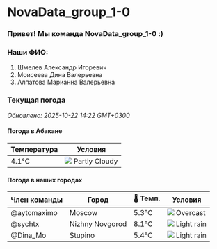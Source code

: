 # NovaData_group_1-0
### Привет! Мы команда NovaData_group_1-0 :)

### Наши ФИО:
1. Шмелев Александр Игоревич
2. Моисеева Дина Валерьевна
3. Алпатова Марианна Валерьевна

### Текущая погода
<!-- WEATHER:START -->
_Обновлено: 2025-10-22 14:22 GMT+0300_

#### Погода в Абакане

| Температура | Условия |
|-------------|----------|
| 4.1°C     | ![](https://cdn.weatherapi.com/weather/64x64/night/116.png) Partly Cloudy |

#### Погода в наших городах

| Член команды  | Город               | 🌡️ Темп.  | Условия          |
|---------------|---------------------|-----------|--------------------|
| @aytomaximo    | Moscow              |    5.3°C | ![](https://cdn.weatherapi.com/weather/64x64/day/122.png) Overcast     |
| @sychtx        | Nizhny Novgorod     |    8.1°C | ![](https://cdn.weatherapi.com/weather/64x64/day/296.png) Light rain   |
| @Dina_Mo       | Stupino             |    5.4°C | ![](https://cdn.weatherapi.com/weather/64x64/day/296.png) Light rain   |

<!-- WEATHER:END -->
